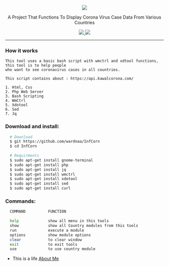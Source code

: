 <p align="center">
  <img src="https://cdn.iconscout.com/icon/premium/png-256-thumb/coronavirus-2073661-1755123.png">
  <p align="center">A Project That Functions To Display Corona Virus Case Data From Various Countries </p>

  <p align="center">
    <a href="https://twitter.com/AWardanaaa">
      <img src="https://img.shields.io/twitter/url?url=https%3A%2F%2Ftwitter.com%2FAWardanaaa">
    </a>
    <a href="https://github.com/wardnaa/InfCorn">
      <img src="https://img.shields.io/badge/version-1.0-blue.svg">
    </a>
  </p>
</p>

---


### How it works
```
This tool uses a basic bash script with wmctrl and xdtool functions, this tool is to help people
who want to see coronavirus cases in all countries.

This script contains about : https://api.kawalcorona.com/

1. Html, Css
2. Php Web Server
3. Bash Scripting
4. WmCtrl
5. Xdotool
6. Sed
7. Jq

```

### Download and install:
```bash
  # Download
  $ git https://github.com/wardnaa/InfCorn
  $ cd InfCorn
    
  # Requirments
  $ sudo apt-get install gnome-terminal
  $ sudo apt-get install php
  $ sudo apt-get install jq
  $ sudo apt-get install wmctrl
  $ sudo apt-get install xdotool
  $ sudo apt-get install sed
  $ sudo apt-get install curl
```
### Commands:
```bash
  COMMAND          FUNCTION
  
  help             show all menu in this tools
  show             show all Country modules from this tools
  run              execute a module
  options          show module options
  clear            to clear window
  exit             to exit tools
  use              to use country module
```
- This is a life [About Me](https://www.instagram.com/wardnaa.a)
